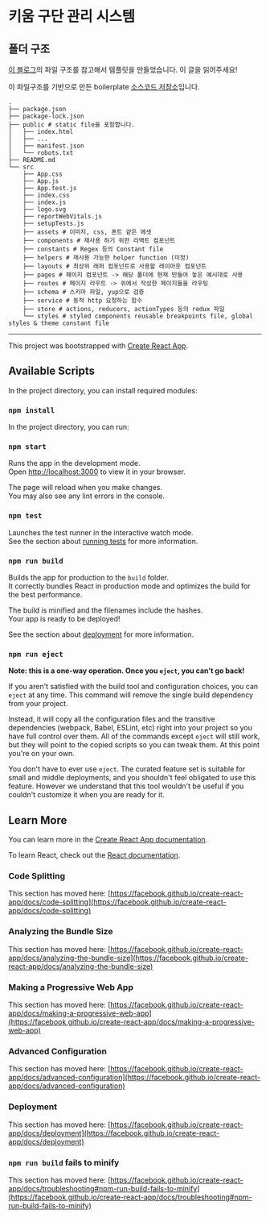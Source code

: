 # 키움 구단 관리 시스템

## 폴더 구조

[이 블로그](https://medium.com/@kumarvinoth/finally-a-better-react-js-folder-structure-821a2210835)의 파일 구조를 참고해서 템플릿을 만들었습니다. 이 글을 읽어주세요!

이 파일구조를 기반으로 만든 boilerplate [소스코드 저장소](https://github.com/vinothwino/react-boilerplate)입니다.

```
.
├── package.json
├── package-lock.json
├── public # static file을 포함합니다.
│   ├── index.html
│   ├── ...
│   ├── manifest.json
│   └── robots.txt
├── README.md
└── src
    ├── App.css
    ├── App.js
    ├── App.test.js
    ├── index.css
    ├── index.js
    ├── logo.svg
    ├── reportWebVitals.js
    ├── setupTests.js
    ├── assets # 이미지, css, 폰트 같은 에셋
    ├── components # 재사용 하기 위한 리액트 컴포넌트
    ├── constants # Regex 등의 Constant file
    ├── helpers # 재사용 가능한 helper function (미정)
    ├── layouts # 최상위 래퍼 컴포넌트로 사용할 레이아웃 컴포넌트
    ├── pages # 페이지 컴포넌트 -> 해당 폴더에 현재 만들어 놓은 예시대로 사용
    ├── routes # 페이지 라우트 -> 위에서 작성한 페이지들을 라우팅
    ├── schema # 스키마 파일, yup으로 검증
    ├── service # 동적 http 요청하는 함수
    ├── store # actions, reducers, actionTypes 등의 redux 파일
    └── styles # styled components reusable breakpoints file, global styles & theme constant file
```

---

This project was bootstrapped with [Create React App](https://github.com/facebook/create-react-app).

## Available Scripts

In the project directory, you can install required modules:

### `npm install`

In the project directory, you can run:

### `npm start`

Runs the app in the development mode.\
Open [http://localhost:3000](http://localhost:3000) to view it in your browser.

The page will reload when you make changes.\
You may also see any lint errors in the console.

### `npm test`

Launches the test runner in the interactive watch mode.\
See the section about [running tests](https://facebook.github.io/create-react-app/docs/running-tests) for more information.

### `npm run build`

Builds the app for production to the `build` folder.\
It correctly bundles React in production mode and optimizes the build for the best performance.

The build is minified and the filenames include the hashes.\
Your app is ready to be deployed!

See the section about [deployment](https://facebook.github.io/create-react-app/docs/deployment) for more information.

### `npm run eject`

**Note: this is a one-way operation. Once you `eject`, you can't go back!**

If you aren't satisfied with the build tool and configuration choices, you can `eject` at any time. This command will remove the single build dependency from your project.

Instead, it will copy all the configuration files and the transitive dependencies (webpack, Babel, ESLint, etc) right into your project so you have full control over them. All of the commands except `eject` will still work, but they will point to the copied scripts so you can tweak them. At this point you're on your own.

You don't have to ever use `eject`. The curated feature set is suitable for small and middle deployments, and you shouldn't feel obligated to use this feature. However we understand that this tool wouldn't be useful if you couldn't customize it when you are ready for it.

## Learn More

You can learn more in the [Create React App documentation](https://facebook.github.io/create-react-app/docs/getting-started).

To learn React, check out the [React documentation](https://reactjs.org/).

### Code Splitting

This section has moved here: [https://facebook.github.io/create-react-app/docs/code-splitting](https://facebook.github.io/create-react-app/docs/code-splitting)

### Analyzing the Bundle Size

This section has moved here: [https://facebook.github.io/create-react-app/docs/analyzing-the-bundle-size](https://facebook.github.io/create-react-app/docs/analyzing-the-bundle-size)

### Making a Progressive Web App

This section has moved here: [https://facebook.github.io/create-react-app/docs/making-a-progressive-web-app](https://facebook.github.io/create-react-app/docs/making-a-progressive-web-app)

### Advanced Configuration

This section has moved here: [https://facebook.github.io/create-react-app/docs/advanced-configuration](https://facebook.github.io/create-react-app/docs/advanced-configuration)

### Deployment

This section has moved here: [https://facebook.github.io/create-react-app/docs/deployment](https://facebook.github.io/create-react-app/docs/deployment)

### `npm run build` fails to minify

This section has moved here: [https://facebook.github.io/create-react-app/docs/troubleshooting#npm-run-build-fails-to-minify](https://facebook.github.io/create-react-app/docs/troubleshooting#npm-run-build-fails-to-minify)
